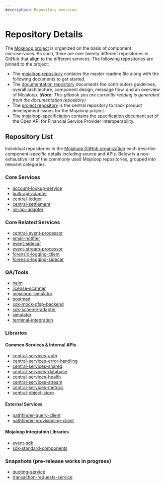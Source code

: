 ```yaml
---
description: Repository overview
---
```


# Repository Details

The [Mojaloop project](https://github.com/mojaloop) is organized on the basis of component microservices. As such, there are over twenty different repositories in GitHub that align to the different services. The following repositories are pinned to the project:

* The [mojaloop repository](https://github.com/mojaloop/mojaloop) contains the master readme file along with the following documents to get started.
* The [documentation repository](https://github.com/mojaloop/documentation) documents the contributors guidelines, overall architecture, component design, message flow, and an overview of Mojaloop. _(__Note:__ This gitbook you are currently reading is generated from the documentation repository)_
* The [project repository](https://github.com/mojaloop/project) is the central repository to track product development issues for the Mojaloop project.
* The [mojaloop-specificiation](https://github.com/mojaloop/mojaloop-specification) contains the specification document set of the Open API for Financial Service Provider Interoperability.

## Repository List

Individual repositories in the [Mojaloop GitHub organization](https://github.com/mojaloop/) each describe component-specific details including source and APIs. Below is a non-exhaustive list of the commonly used Mojaloop repositories, grouped into relevant categories.

### Core Services
- [account-lookup-service](https://github.com/mojaloop/account-lookup-service)
- [bulk-api-adapter](https://github.com/mojaloop/bulk-api-adapter)
- [central-ledger](https://github.com/mojaloop/central-ledger)
- [central-settlement](https://github.com/mojaloop/central-settlement)
- [ml-api-adapter](https://github.com/mojaloop/ml-api-adapter)

### Core Related Services
- [central-event-processor](https://github.com/mojaloop/central-event-processor)
- [email-notifier](https://github.com/mojaloop/email-notifier)
- [event-sidecar](https://github.com/mojaloop/event-sidecar)
- [event-stream-processor](https://github.com/mojaloop/event-stream-processor)
- [forensic-logging-client](https://github.com/mojaloop/forensic-logging-client)
- [forensic-logging-sidecar](https://github.com/mojaloop/forensic-logging-sidecar)

### QA/Tools
- [helm](https://github.com/mojaloop/helm)
- [license-scanner](https://github.com/mojaloop/license-scanner)
- [mojaloop-simulator](https://github.com/mojaloop/mojaloop-simulator)
- [postman](https://github.com/mojaloop/postman)
- [sdk-mock-dfsp-backend](https://github.com/mojaloop/sdk-mock-dfsp-backend)
- [sdk-scheme-adapter](https://github.com/mojaloop/sdk-scheme-adapter)
- [simulator](https://github.com/mojaloop/simulator)
- [terminal-integration](https://github.com/mojaloop/terminal-integration)

### Libraries

#### Common Services & Internal APIs
- [central-services-auth](https://github.com/mojaloop/central-services-auth)
- [central-services-error-handling](https://github.com/mojaloop/central-services-error-handling)
- [central-services-shared](https://github.com/mojaloop/central-services-shared)
- [central-services-database](https://github.com/mojaloop/central-services-database)
- [central-services-health](https://github.com/mojaloop/central-services-health)
- [central-services-stream](https://github.com/mojaloop/central-services-stream)
- [central-services-metrics](https://github.com/mojaloop/central-services-metrics)
- [central-object-store](https://github.com/mojaloop/central-object-store)

#### External Services
- [pathfinder-query-client](https://github.com/mojaloop/pathfinder-query-client)
- [pathfinder-provisioning-client](https://github.com/mojaloop/pathfinder-provisioning-client)

#### Mojaloop Integration Libraries
- [event-sdk](https://github.com/mojaloop/event-sdk)
- [sdk-standard-components](https://github.com/mojaloop/sdk-standard-components)

### Snapshots (pre-release works in progress)
- [quoting-service](https://github.com/mojaloop/quoting-service)
- [transaction-requests-service](https://github.com/mojaloop/transaction-requests-service)


